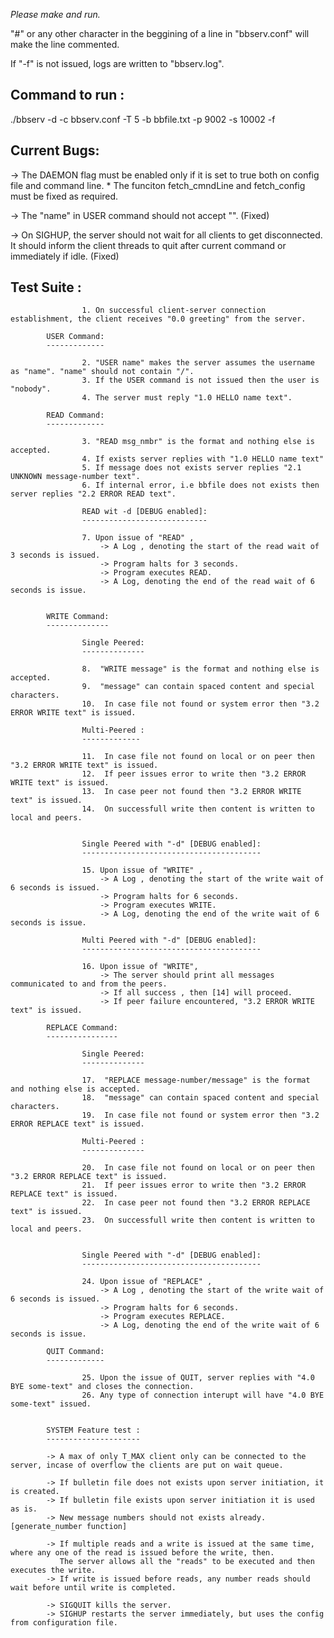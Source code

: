 *Please make and run.*

"#" or any other character in the beggining of a line in "bbserv.conf" will make the line commented.

If "-f" is not issued, logs are written to "bbserv.log".

Command to run :
----------------
./bbserv -d -c bbserv.conf -T 5 -b bbfile.txt -p 9002 -s 10002 -f


Current Bugs:
-------------

-> The DAEMON flag must be enabled only if it is set to true both on config file and command line.
	* The funciton fetch_cmndLine and fetch_config must be fixed as required.

-> The "name" in USER command should not accept "\".
		(Fixed)

-> On SIGHUP, the server should not wait for all clients to get disconnected. It should inform the client threads to quit after current command or immediately if idle.
		(Fixed)

Test Suite :
------------

					1. On successful client-server connection establishment, the client receives "0.0 greeting" from the server.

			USER Command:
			-------------

					2. "USER name" makes the server assumes the username as "name". "name" should not contain "/".
					3. If the USER command is not issued then the user is "nobody".
					4. The server must reply "1.0 HELLO name text".

			READ Command:
			-------------

					3. "READ msg_nmbr" is the format and nothing else is accepted.
					4. If exists server replies with "1.0 HELLO name text"
					5. If message does not exists server replies "2.1 UNKNOWN message-number text".
					6. If internal error, i.e bbfile does not exists then server replies "2.2 ERROR READ text".

					READ wit -d [DEBUG enabled]:
					----------------------------

					7. Upon issue of "READ" ,
						-> A Log , denoting the start of the read wait of 3 seconds is issued.
						-> Program halts for 3 seconds.
						-> Program executes READ.
						-> A Log, denoting the end of the read wait of 6 seconds is issue.


			WRITE Command:
			--------------

					Single Peered:
					--------------

					8.  "WRITE message" is the format and nothing else is accepted.
					9.  "message" can contain spaced content and special characters.
					10.  In case file not found or system error then "3.2 ERROR WRITE text" is issued.

					Multi-Peered :
					-------------

					11.  In case file not found on local or on peer then "3.2 ERROR WRITE text" is issued.
					12.  If peer issues error to write then "3.2 ERROR WRITE text" is issued.
					13.  In case peer not found then "3.2 ERROR WRITE text" is issued.
					14.  On successfull write then content is written to local and peers.


					Single Peered with "-d" [DEBUG enabled]:
					----------------------------------------

					15. Upon issue of "WRITE" ,
						-> A Log , denoting the start of the write wait of 6 seconds is issued.
						-> Program halts for 6 seconds.
						-> Program executes WRITE.
						-> A Log, denoting the end of the write wait of 6 seconds is issue.

					Multi Peered with "-d" [DEBUG enabled]:
					----------------------------------------

					16. Upon issue of "WRITE",
						-> The server should print all messages communicated to and from the peers.
						-> If all success , then [14] will proceed.
						-> If peer failure encountered, "3.2 ERROR WRITE text" is issued.

			REPLACE Command:
			----------------

					Single Peered:
					--------------

					17.  "REPLACE message-number/message" is the format and nothing else is accepted.
					18.  "message" can contain spaced content and special characters.
					19.  In case file not found or system error then "3.2 ERROR REPLACE text" is issued.

					Multi-Peered :
					--------------

					20.  In case file not found on local or on peer then "3.2 ERROR REPLACE text" is issued.
					21.  If peer issues error to write then "3.2 ERROR REPLACE text" is issued.
					22.  In case peer not found then "3.2 ERROR REPLACE text" is issued.
					23.  On successfull write then content is written to local and peers.


					Single Peered with "-d" [DEBUG enabled]:
					----------------------------------------

					24. Upon issue of "REPLACE" ,
						-> A Log , denoting the start of the write wait of 6 seconds is issued.
						-> Program halts for 6 seconds.
						-> Program executes REPLACE.
						-> A Log, denoting the end of the write wait of 6 seconds is issue.

			QUIT Command:
			-------------

					25. Upon the issue of QUIT, server replies with "4.0 BYE some-text" and closes the connection.
					26. Any type of connection interupt will have "4.0 BYE some-text" issued.


			SYSTEM Feature test :
			---------------------

			-> A max of only T_MAX client only can be connected to the server, incase of overflow the clients are put on wait queue.

			-> If bulletin file does not exists upon server initiation, it is created.
			-> If bulletin file exists upon server initiation it is used as is.
			-> New message numbers should not exists already.[generate_number function]

			-> If multiple reads and a write is issued at the same time, where any one of the read is issued before the write, then.
			   The server allows all the "reads" to be executed and then executes the write.
			-> If write is issued before reads, any number reads should wait before until write is completed.

			-> SIGQUIT kills the server.
			-> SIGHUP restarts the server immediately, but uses the config from configuration file.

